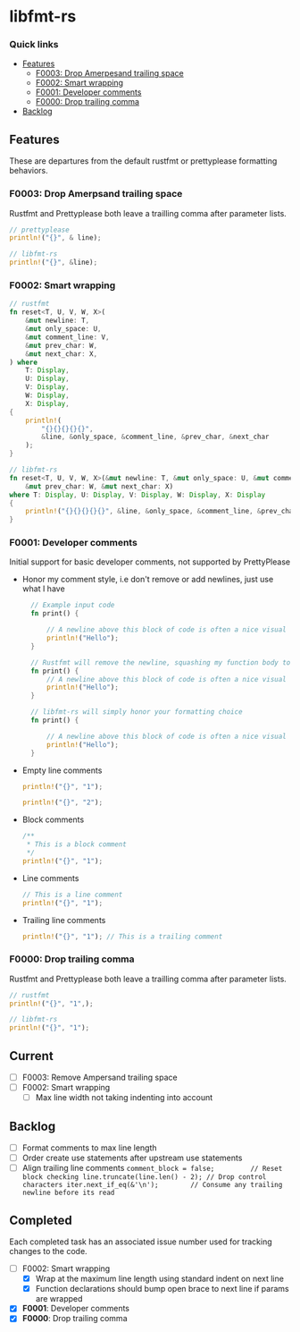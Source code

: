 # libfmt-rs

### Quick links
* [Features](#features)
  * [F0003: Drop Amerpesand trailing space](#f0003-drop-ampersand-trailing-space)
  * [F0002: Smart wrapping ](#f0002-smart-wrapping)
  * [F0001: Developer comments](#f0001-developer-comments)
  * [F0000: Drop trailing comma](#f0000-drop-trailing-comma)
* [Backlog](#backlog)

## Features
These are departures from the default rustfmt or prettyplease formatting behaviors.

### F0003: Drop Amerpsand trailing space
Rustfmt and Prettyplease both leave a trailling comma after parameter lists.

```rust
// prettyplease
println!("{}", & line);

// libfmt-rs
println!("{}", &line);
```

### F0002: Smart wrapping
```rust
// rustfmt
fn reset<T, U, V, W, X>(
    &mut newline: T,
    &mut only_space: U,
    &mut comment_line: V,
    &mut prev_char: W,
    &mut next_char: X,
) where
    T: Display,
    U: Display,
    V: Display,
    W: Display,
    X: Display,
{
    println!(
        "{}{}{}{}{}",
        &line, &only_space, &comment_line, &prev_char, &next_char
    );
}

// libfmt-rs
fn reset<T, U, V, W, X>(&mut newline: T, &mut only_space: U, &mut comment_line: V,
    &mut prev_char: W, &mut next_char: X)
where T: Display, U: Display, V: Display, W: Display, X: Display
{
    println!("{}{}{}{}{}", &line, &only_space, &comment_line, &prev_char, &next_char);
}
```

### F0001: Developer comments
Initial support for basic developer comments, not supported by PrettyPlease

* Honor my comment style, i.e don't remove or add newlines, just use what I have
  ```rust
    // Example input code
    fn print() {

        // A newline above this block of code is often a nice visual separation
        println!("Hello");
    }

    // Rustfmt will remove the newline, squashing my function body to the function declaration
    fn print() {
        // A newline above this block of code is often a nice visual separation
        println!("Hello");
    }

    // libfmt-rs will simply honor your formatting choice
    fn print() {

        // A newline above this block of code is often a nice visual separation
        println!("Hello");
    }
  ```

* Empty line comments
  ```rust
  println!("{}", "1");

  println!("{}", "2");
  ```

* Block comments
  ```rust
  /**
   * This is a block comment
   */
  println!("{}", "1");
  ```

* Line comments
  ```rust
  // This is a line comment
  println!("{}", "1");
  ```

* Trailing line comments
  ```rust
  println!("{}", "1"); // This is a trailing comment
  ```

### F0000: Drop trailing comma
Rustfmt and Prettyplease both leave a trailling comma after parameter lists.

```rust
// rustfmt
println!("{}", "1",);

// libfmt-rs
println!("{}", "1");
```

## Current
* [ ] F0003: Remove Ampersand trailing space
* [ ] F0002: Smart wrapping
  * [ ] Max line width not taking indenting into account

## Backlog
* [ ] Format comments to max line length
* [ ] Order create use statements after upstream use statements
* [ ] Align trailing line comments
      ```
      comment_block = false;         // Reset block checking
      line.truncate(line.len() - 2); // Drop control characters
      iter.next_if_eq(&'\n');        // Consume any trailing newline before its read
      ```

## Completed
Each completed task has an associated issue number used for tracking changes to the code.

* [ ] F0002: Smart wrapping
  * [x] Wrap at the maximum line length using standard indent on next line
  * [x] Function declarations should bump open brace to next line if params are wrapped
* [x] **F0001**: Developer comments
* [x] **F0000**: Drop trailing comma
